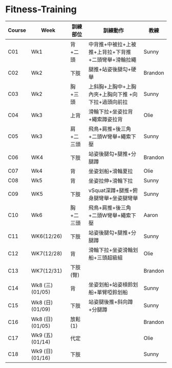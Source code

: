 # Fitness-Training

Course        | Week | 訓練部位 | 訓練動作 | 教練
------------  | ----  | ---  | ---  | ---
C01    | Wk1 |  背+二頭 | 中背推+中被拉+上被推+上背拉+下背推+二頭彎舉+滑輪拉繩 | Sunny
C02    | Wk2 |  下肢   |  腿推+站姿後腿勾+硬舉 | Brandon
C03    | Wk2 |  胸+三頭|  上斜胸+上胸中+上胸內夾+上胸向下推 +向下拉+過頭向前拉| Sunny 
C04    | Wk3 |  上背   |  滑輪下拉+坐姿拉背+繩索蹲姿拉背   | Olie
C05    | Wk3 |  肩+二三頭 |  飛鳥+肩推+後三角+二頭W彎舉+繩索下壓 | Sunny
C06    | WK4 |  下肢   |  站姿後腿勾+腿推+分腿蹲 | Brandon 
C07    | Wk4 |  背     |  坐姿划船+滑輪夏拉 | Olie
C08    | Wk5 |  背  |  坐姿拉伸+滑輪下拉 | Sunny
C09    | WK5 |  下肢   |  vSquat深蹲+腿推+俯身腿彎舉+坐姿腿彎舉 | Sunny 
C10    | Wk6 |  胸+二三頭  |  飛鳥+肩推+後三角+二頭W彎舉+繩索下壓 | Aaron
C11    | WK6(12/26) |  下肢   |  站姿後腿勾+腿推+分腿蹲 | Sunny
C12    | WK7(12/28) |  背   | 滑輪下拉+坐姿滑輪划船+三頭超級組 | Olie
C13    | WK7(12/31) |  下肢(臀)   |   | Brandon 
C14    | Wk8 (三) (01/05)|   背   |  坐姿划船+站姿槓鈴划船+單臂啞鈴划船    | Sunny
C15    | Wk8 (日) (01/09)|   下肢   | 站姿腿後推+斜向蹲+分腿蹲   | Sunny
C16    | Wk8 (日) (01/05)|   放鬆(1)   |      | Brandon
C17    | Wk9 (五) (01/14)|   代定  |      | Olie
C18    | Wk9 (日) (01/16)|   下肢   |      | Sunny
